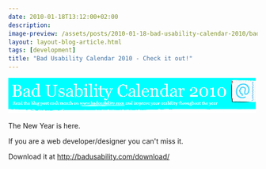 ```yaml
---
date: 2010-01-18T13:12:00+02:00
description:
image-preview: /assets/posts/2010-01-18-bad-usability-calendar-2010/bad-usability-calendar-2010.png
layout: layout-blog-article.html
tags: [development]
title: "Bad Usability Calendar 2010 - Check it out!"
---
```


![Image](/assets/posts/2010-01-18-bad-usability-calendar-2010/bad-usability-calendar-2010.png)

The New Year is here.

If you are a web developer/designer you can't miss it.

Download it at http://badusability.com/download/
